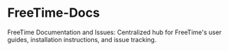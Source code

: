 # FreeTime-Docs
FreeTime Documentation and Issues: Centralized hub for FreeTime's user guides, installation instructions, and issue tracking.
